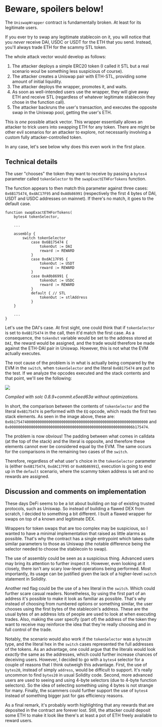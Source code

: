 # Beware, spoilers below!

The `UniswapWrapper` contract is fundamentally broken. At least for its legitimate users.

If you ever try to swap any legitimate stablecoin on it, you will notice that you _never_ receive DAI, USDC or USDT for the ETH that you send. Instead, you'll always trade ETH for the scammy STL token.

The whole attack vector would develop as follows:

1. The attacker deploys a simple ERC20 token (I called it STL but a real scenario woul be something less suspicious of course).
2. The attacker creates a Uniswap pair with ETH-STL, providing some amount of initial liquidity.
3. The attacker deploys the wrapper, promotes it, and waits.
4. As soon as well-intended users use the wrapper, they will give away ETH and receive STL (regardless of whatever legitimate stablecoin they chose in the function call).
5. The attacker backruns the user's transaction, and executes the opposite swap in the Uniswap pool, getting the user's ETH.

This is _one_ possible attack vector. This wrapper essentially allows an attacker to trick users into swapping ETH for any token. There are might be other evil scenarios for an attacker to explore, not necessarily involving a custom fully attacker-controlled token.

In any case, let's see below why does this even work in the first place.

## Technical details

The user "chooses" the token they want to receive by passing a `bytes4` parameter called `tokenSelector` to the `swapExactETHForTokens` function.

The function appears to then match this parameter against three cases: `0x6B175474`, `0xdAC17F95` and `0xA0b86991` (respectively the first 4 bytes of DAI, USDT and USDC addresses on mainnet). If there's no match, it goes to the default case.

~~~
function swapExactETHForTokens(
    bytes4 tokenSelector,
        
    ...

    assembly {
        switch tokenSelector
            case 0x6B175474 {
                tokenOut := DAI
                reward := REWARD
            }
            case 0xdAC17F95 {
                tokenOut := USDT
                reward := REWARD
            }
            case 0xA0b86991 {
                tokenOut := USDC
                reward := REWARD
            }
            default { // STL
                tokenOut := stlAddress
            }
    }
    
    ...
}
~~~

Let's use the DAI's case. At first sight, one could think that if `tokenSelector` is set to `0x6B175474` in the call, then it'd match the first case. As a consequence, the `tokenOut` variable would be set to the address stored at `DAI`, the reward would be assigned, and the trade would therefore be made against the ETH-DAI pair in Uniswap. However, this is not what the EVM actually executes.

The root cause of the problem is in what is actually being compared by the EVM in the `switch`, when `tokenSelector` and the literal `0x6B175474` are put to the test. If we analyze the opcodes executed and the stack contents and that point, we'll see the following:

![](img/debugger.png)

_Compiled with solc 0.8.9+commit.e5eed63a without optimizations._

In short, the comparison between the contents of `tokenSelector` and the literal `0x6B175474` is performed with the `EQ` opcode, which reads the first two stack elements. As seen in the image above, these are: `0x6b17547400000000000000000000000000000000000000000000000000000000` and `0x000000000000000000000000000000000000000000000000000000006b175474`.

The problem is now obvious! The padding between what comes in calldata (at the top of the stack) and the literal is opposite, and therefore these elements cannot ever be considered equal by the EVM. The same occurs for the comparisons in the remaining two cases of the `switch`.

Therefore, regardless of what user's choice in the `tokenSelector` parameter is (either `0x6B175474`, `0xdAC17F95` or `0xA0b86991`), execution is going to end up in the `default` scenario, where the scammy token address is set and no rewards are assigned.

## Discussion and comments on implementation

These days DeFi seems to be a lot about building _on top_ of existing trusted protocols, such as Uniswap. So instead of building a flawed DEX from scratch, I decided to something a bit different. I built a flawed wrapper for swaps on top of a known and legitimate DEX.

Wrappers for token swaps that are too complex may be suspicious, so I wanted to have a minimal implementation that raised as little alarms as possible. That's why the contract has a single entrypoint which takes quite similar parameters to those as Uniswap (the notable difference being the selector needed to choose the stablecoin to swap).

The use of assembly could be seen as a suspicious thing. Advanced users may bring its attention to further inspect it. However, even looking at it closely, there isn't any scary low-level operations being performed. Most importantly, its usage can be justified given the lack of a higher-level `switch` statement in Solidity.

Another red flag could be the use of a hex literal in the `switch`. Which could further scare casual readers. Nonetheless, by using the first part of an address it's possible to make it look as familiar as possible. That's why instead of choosing from numbered options or something similar, the user chooses using the first bytes of the stablecoin's address. These are the usual bytes of an address lots of people are used to look at when executing trades. Also, making the user specify (part of) the address of the token they want to receive may reinforce the idea that they're really choosing and in full control of the trade.

Notably, the scenario would also work if the `tokenSelector` was a `bytes20` type, and the literal hex in the `switch` cases represented the full addresses of the tokens. As an advantage, one could argue that the literals would look _exactly_ the same as the addresses, which could further increase chances of deceiving users. However, I decided to go with a `bytes4` selector for a couple of reasons that I think outweigh this advantage. First, the use of `bytes20`, instead of simply `address`, would be difficult to support. It's really uncommon to find `bytes20` in usual Solidity code. Second, more advanced users are used to seeing and using 4-byte selectors (due to 4-byte function selectors). So the idea of selecting something using 4 bytes is not strange for many. Finally, the scammers could further support the use of `bytes4` instead of something bigger just for gas efficiency reasons.

As a final remark, it's probably worth highlighting that any rewards that are deposited in the contract are forever lost. Still, the attacker could deposit some ETH to make it look like there's at least a pot of ETH freely available to reward users.
